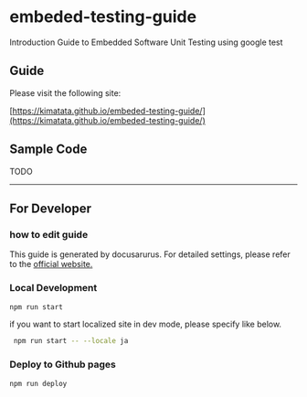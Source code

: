 # embeded-testing-guide

Introduction Guide to Embedded Software Unit Testing using google test

## Guide

Please visit the following site:

[https://kimatata.github.io/embeded-testing-guide/](https://kimatata.github.io/embeded-testing-guide/)

## Sample Code

TODO

<hr />

## For Developer

### how to edit guide

This guide is generated by docusarurus. For detailed settings, please refer to the [official website.](https://docusaurus.io/)

### Local Development

```bash
npm run start
```

if you want to start localized site in dev mode, please specify like below.

```bash
 npm run start -- --locale ja
```

### Deploy to Github pages

```bash
npm run deploy
```
